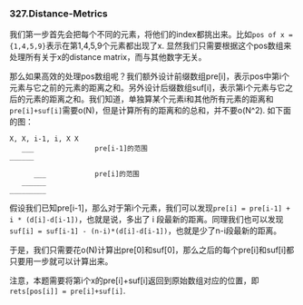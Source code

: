 ### 327.Distance-Metrics

我们第一步首先会把每个不同的元素，将他们的index都挑出来。比如```pos of x = {1,4,5,9}```表示在第1,4,5,9个元素都出现了x. 显然我们只需要根据这个pos数组来处理所有关于x的distance matrix，而与其他数字无关。

那么如果高效的处理pos数组呢？我们额外设计前缀数组pre[i]，表示pos中第i个元素与它之前的元素的距离之和。另外设计后缀数组suf[i]，表示第i个元素与它之后的元素的距离之和。我们知道，单独算某个元素i和其他所有元素的距离和```pre[i]+suf[i]```需要o(N)，但是计算所有的距离和的总和，并不要o(N^2). 如下面的图：
```
X, X, i-1, i, X X
   ___               pre[i-1]的范围
______

      ___            pre[i]的范围
   ______
_________  
```
假设我们已知pre[i-1]，那么对于第i个元素，我们可以发现```pre[i] = pre[i-1] + i * (d[i]-d[i-1])```，也就是说，多出了 i 段最新的距离。同理我们也可以发现```suf[i] = suf[i-1] - (n-i)*(d[i]-d[i-1])```，也就是少了n-i段最新的距离。

于是，我们只需要花o(N)计算出pre[0]和suf[0]，那么之后的每个pre[i]和suf[i]都只要用一步就可以计算出来。

注意，本题需要将第i个x的pre[i]+suf[i]返回到原始数组对应的位置，即```rets[pos[i]] = pre[i]+suf[i]```.
